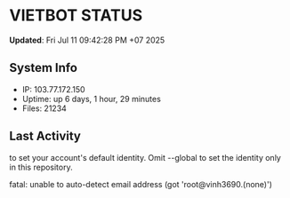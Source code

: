 # VIETBOT STATUS
**Updated**: Fri Jul 11 09:42:28 PM +07 2025

## System Info
- IP: 103.77.172.150
- Uptime: up 6 days, 1 hour, 29 minutes
- Files: 21234

## Last Activity

to set your account's default identity.
Omit --global to set the identity only in this repository.

fatal: unable to auto-detect email address (got 'root@vinh3690.(none)')
